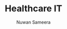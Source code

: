 ---
is_programmatic_layout_5: true
draft: false
title: Healthcare IT
snippet: Healthcare IT
image:
  src: /images/pseo/best-work-management-tools-for-healthcare-it.jpg
  alt: healthcare it, task management, resource management, productivity
publishDate: 2024-11-29
category: ""
author: Nuwan Sameera
tags:
  - healthcareit
  - Tips
  - Open-Source
  - Team
content_01: |
    The Healthcare IT industry is dynamic and complex, as it involves integrating technology with healthcare services while ensuring compliance with strict regulations and standards. Effective task management tools are vital for success in this industry, as they help streamline workflows, enhance collaboration among interdisciplinary teams, and ensure timely project delivery, ultimately improving patient care and operational efficiency.',
content_02: |
    Healthcare IT teams use Worklenz to manage software development, streamline workflows, and track progress.
description: Discover the best work management tools for healthcare it including WorkLenz, designed for your specific needs.
related: [best-work-management-tools-for-healthcare, best-work-management-tools-for-pharmaceuticals, best-work-management-tools-for-cybersecurity, best-work-management-tools-for-data-analytics]
---